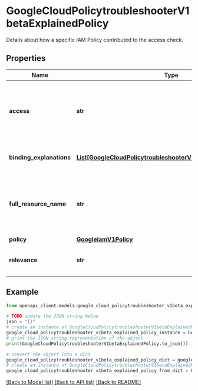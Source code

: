 # GoogleCloudPolicytroubleshooterV1betaExplainedPolicy

Details about how a specific IAM Policy contributed to the access check.

## Properties

Name | Type | Description | Notes
------------ | ------------- | ------------- | -------------
**access** | **str** | Indicates whether _this policy_ provides the specified permission to the specified member for the specified resource. This field does _not_ indicate whether the member actually has the permission for the resource. There might be another policy that overrides this policy. To determine whether the member actually has the permission, use the &#x60;access&#x60; field in the TroubleshootIamPolicyResponse. | [optional] 
**binding_explanations** | [**List[GoogleCloudPolicytroubleshooterV1betaBindingExplanation]**](GoogleCloudPolicytroubleshooterV1betaBindingExplanation.md) | Details about how each binding in the policy affects the member&#39;s ability, or inability, to use the permission for the resource. If the sender of the request does not have access to the policy, this field is omitted. | [optional] 
**full_resource_name** | **str** | The full resource name that identifies the resource. For example, &#x60;//compute.googleapis.com/projects/my-project/zones/us-central1-a/instances/my-instance&#x60;. If the sender of the request does not have access to the policy, this field is omitted. For examples of full resource names for Google Cloud services, see https://cloud.google.com/iam/help/troubleshooter/full-resource-names. | [optional] 
**policy** | [**GoogleIamV1Policy**](GoogleIamV1Policy.md) |  | [optional] 
**relevance** | **str** | The relevance of this policy to the overall determination in the TroubleshootIamPolicyResponse. If the sender of the request does not have access to the policy, this field is omitted. | [optional] 

## Example

```python
from openapi_client.models.google_cloud_policytroubleshooter_v1beta_explained_policy import GoogleCloudPolicytroubleshooterV1betaExplainedPolicy

# TODO update the JSON string below
json = "{}"
# create an instance of GoogleCloudPolicytroubleshooterV1betaExplainedPolicy from a JSON string
google_cloud_policytroubleshooter_v1beta_explained_policy_instance = GoogleCloudPolicytroubleshooterV1betaExplainedPolicy.from_json(json)
# print the JSON string representation of the object
print(GoogleCloudPolicytroubleshooterV1betaExplainedPolicy.to_json())

# convert the object into a dict
google_cloud_policytroubleshooter_v1beta_explained_policy_dict = google_cloud_policytroubleshooter_v1beta_explained_policy_instance.to_dict()
# create an instance of GoogleCloudPolicytroubleshooterV1betaExplainedPolicy from a dict
google_cloud_policytroubleshooter_v1beta_explained_policy_from_dict = GoogleCloudPolicytroubleshooterV1betaExplainedPolicy.from_dict(google_cloud_policytroubleshooter_v1beta_explained_policy_dict)
```
[[Back to Model list]](../README.md#documentation-for-models) [[Back to API list]](../README.md#documentation-for-api-endpoints) [[Back to README]](../README.md)


